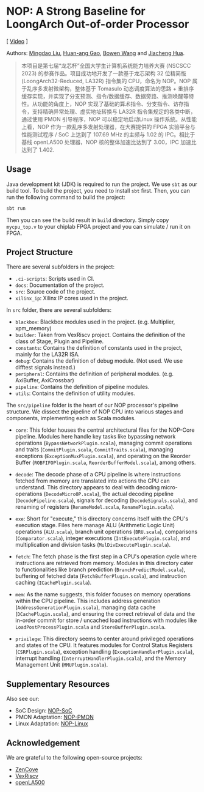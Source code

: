 # NOP: A Strong Baseline for LoongArch Out-of-order Processor

[ [Video](https://www.bilibili.com/video/BV1qp4y1J7xj/?share_source=copy_web&vd_source=f8abf8e71d21b75d026544d7283c8603) ]

Authors: [Mingdao Liu](https://github.com/Btlmd/), [Huan-ang Gao](https://github.com/c7w/), [Bowen Wang](https://github.com/abmfy) and [Jiacheng Hua](https://github.com/fleurs03).


> 本项目是第七届“龙芯杯”全国大学生计算机系统能力培养大赛 (NSCSCC 2023) 的参赛作品。项目成功地开发了一款基于龙芯架构 32 位精简版 (LoongArch32-Reduced, LA32R) 指令集的 CPU，命名为 NOP。NOP 属于乱序多发射微架构，整体基于 Tomasulo 动态调度算法的思路 + 重排序缓存实现，并实现了分支预测、指令/数据缓存、数据旁路、推测唤醒等特性。从功能的角度上，NOP 实现了基础的算术指令、分支指令、访存指令，支持精确异常处理、虚实地址转换与 LA32R 指令集规定的各类中断，通过使用 PMON 引导程序，NOP 可以稳定地启动Linux 操作系统。从性能上看，NOP 作为一款乱序多发射处理器，在大赛提供的 FPGA 实验平台与性能测试程序 / SoC 上达到了 107.69 MHz 的主频与 1.02 的 IPC。相比于基线 openLA500 处理器，NOP 核的整体加速比达到了 3.00，IPC 加速比达到了 1.402.

## Usage

Java development kit (JDK) is required to run the project. We use `sbt` as our build tool. To build the project, you need to install `sbt` first. Then, you can run the following command to build the project:

```bash
sbt run
```

Then you can see the build result in `build` directory. Simply copy `mycpu_top.v` to your chiplab FPGA project and you can simulate / run it on FPGA.


## Project Structure

There are several subfolders in the project:

+ `.ci-scripts`: Scripts used in CI.
+ `docs`: Documentation of the project.
+ `src`: Source code of the project.
+ `xilinx_ip`: Xilinx IP cores used in the project.

In `src` folder, there are several subfolders:

+ `blackbox`: Blackbox modules used in the project. (e.g. Multiplier, xpm_memory)
+ `builder`: Taken from VexRiscv project. Contains the definition of the class of Stage, Plugin and Pipeline.
+ `constants`: Contains the definition of constants used in the project, mainly for the LA32R ISA.
+ `debug`: Contains the definition of debug module. (Not used. We use difftest signals instead.)
+ `peripheral`: Contains the definition of peripheral modules. (e.g. AxiBuffer, AxiCrossbar)
+ `pipeline`: Contains the definition of pipeline modules.
+ `utils`: Contains the definition of utility modules.

The `src/pipeline` folder is the heart of our NOP processor's pipeline structure. We dissect the pipeline of NOP CPU into various stages and components, implementing each as Scala modules.

- `core`: This folder houses the central architectural files for the NOP-Core pipeline. Modules here handle key tasks like bypassing network operations (`BypassNetworkPlugin.scala`), managing commit operations and traits (`CommitPlugin.scala`, `CommitTraits.scala`), managing exceptions (`ExceptionMuxPlugin.scala`), and operating on the Reorder Buffer (`ROBFIFOPlugin.scala`, `ReorderBufferModel.scala`), among others.

- `decode`: The decode phase of a CPU pipeline is where instructions fetched from memory are translated into actions the CPU can understand. This directory appears to deal with decoding micro-operations (`DecodeMicroOP.scala`), the actual decoding pipeline (`DecodePipeline.scala`), signals for decoding (`DecodeSignals.scala`), and renaming of registers (`RenameModel.scala`, `RenamePlugin.scala`).

- `exe`: Short for "execute," this directory concerns itself with the CPU's execution stage. Files here manage ALU (Arithmetic Logic Unit) operations (`ALU.scala`), branch unit operations (`BRU.scala`), comparisons (`Comparator.scala`), integer executions (`IntExecutePlugin.scala`), and multiplication and division tasks (`MulDivExecutePlugin.scala`).

- `fetch`: The fetch phase is the first step in a CPU's operation cycle where instructions are retrieved from memory. Modules in this directory cater to functionalities like branch prediction (`BranchPredictModel.scala`), buffering of fetched data (`FetchBufferPlugin.scala`), and instruction caching (`ICachePlugin.scala`).

- `mem`: As the name suggests, this folder focuses on memory operations within the CPU pipeline. This includes address generation (`AddressGenerationPlugin.scala`), managing data cache (`DCachePlugin.scala`), and ensuring the correct retrieval of data and the in-order commit for store / uncached load instructions with modules like `LoadPostProcessPlugin.scala` and `StoreBufferPlugin.scala`.

- `privilege`: This directory seems to center around privileged operations and states of the CPU. It features modules for Control Status Registers (`CSRPlugin.scala`), exception handling (`ExceptionHandlerPlugin.scala`), interrupt handling (`InterruptHandlerPlugin.scala`), and the Memory Management Unit (`MMUPlugin.scala`).


## Supplementary Resources

Also see our:

- SoC Design: [NOP-SoC](https://github.com/NOP-Processor/NOP-SoC)
- PMON Adaptation: [NOP-PMON](https://github.com/NOP-Processor/NOP-PMON)
- Linux Adaptation: [NOP-Linux](https://github.com/NOP-Processor/NOP-Linux)


## Acknowledgement

We are grateful to the following open-source projects:

+ [ZenCove](https://github.com/zencove-thu/zencove-zoom)
+ [VexRiscv](https://github.com/SpinalHDL/VexRiscv)
+ [openLA500](https://gitee.com/loongson-edu/nscscc-openla500)
